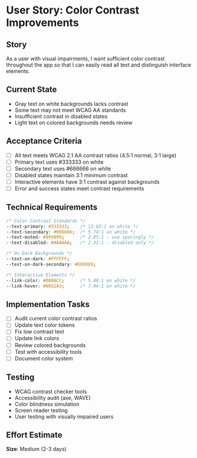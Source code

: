# User Story: Color Contrast Improvements

## Story
As a user with visual impairments, I want sufficient color contrast throughout the app so that I can easily read all text and distinguish interface elements.

## Current State
- Gray text on white backgrounds lacks contrast
- Some text may not meet WCAG AA standards
- Insufficient contrast in disabled states
- Light text on colored backgrounds needs review

## Acceptance Criteria
- [ ] All text meets WCAG 2.1 AA contrast ratios (4.5:1 normal, 3:1 large)
- [ ] Primary text uses #333333 on white
- [ ] Secondary text uses #666666 on white
- [ ] Disabled states maintain 3:1 minimum contrast
- [ ] Interactive elements have 3:1 contrast against backgrounds
- [ ] Error and success states meet contrast requirements

## Technical Requirements
```css
/* Color Contrast Standards */
--text-primary: #333333;    /* 12.63:1 on white */
--text-secondary: #666666;  /* 5.74:1 on white */
--text-muted: #999999;      /* 2.85:1 - use sparingly */
--text-disabled: #AAAAAA;   /* 2.32:1 - disabled only */

/* On Dark Backgrounds */
--text-on-dark: #FFFFFF;
--text-on-dark-secondary: #E0E0E0;

/* Interactive Elements */
--link-color: #0066CC;      /* 5.48:1 on white */
--link-hover: #0052A3;      /* 7.04:1 on white */
```

## Implementation Tasks
- [ ] Audit current color contrast ratios
- [ ] Update text color tokens
- [ ] Fix low contrast text
- [ ] Update link colors
- [ ] Review colored backgrounds
- [ ] Test with accessibility tools
- [ ] Document color system

## Testing
- WCAG contrast checker tools
- Accessibility audit (axe, WAVE)
- Color blindness simulation
- Screen reader testing
- User testing with visually impaired users

## Effort Estimate
**Size**: Medium (2-3 days)